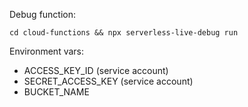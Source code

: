 Debug function:
```
cd cloud-functions && npx serverless-live-debug run
```

Environment vars:
- ACCESS_KEY_ID (service account)
- SECRET_ACCESS_KEY (service account)
- BUCKET_NAME
